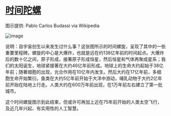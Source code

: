 # [时间陀螺](https://github.com/myogg/meek/issues/62)

  图示提供: Pablo Carlos Budassi via Wikipedia

![image](https://pic.51.yt/file/f9443c9d64d9842c5e09d.jpg)

说明：自宇宙创生以来发生过什么事？这张图所示的时间螺旋，呈现了其中的一些重要里程碑。螺旋的中心是大爆炸，也就是远在约138亿年前的时间起点。大爆炸后的数十亿之间，原子形成，接著原子形成恒星，然后恒星和气体再聚成星系；我们的太阳诞生，地球紧接著在大约46亿年前形成。地球上的生命大约起始于38亿年前；随著细胞的出现，光合作用在10亿年内发生。然后大约在17亿年前，多细胞生命开始繁衍。鱼类在大约5亿年前开始于大洋中游动，哺乳动物于大约2亿年前开始在陆地上行走。人类大约在600万年前出现，在1万年前左右建立了第一批城市。

这个时间螺旋图示到此结束，但或许可再加上近在75年前开始的人类太空飞行，及近几年兴起、有实用性的人工智慧。